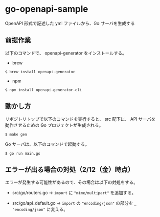 # go-openapi-sample
OpenAPI 形式で記述した yml ファイルから、Go サーバを生成する

## 前提作業
以下のコマンドで、 openapi-generator をインストールする。

- brew
```
$ brew install openapi-generator
```

- npm
```
$ npm install openapi-generator-cli
```

## 動かし方
リポジトリトップで以下のコマンドを実行すると、 src 配下に、 API サーバを動作させるための Go プロジェクトが生成される。

```
$ make gen
```

Go サーバは、以下のコマンドで起動する。

```
$ go run main.go
```

## エラーが出る場合の対処（2/12（金）時点）
エラーが発生する可能性があるので、その場合は以下の対処をする。

- src/go/routers.go -> `import` に `"mime/multipart"` を追加する。

- src/go/api_default.go -> `import` の `"encoding/json"` の部分を `_ "encoding/json"` に変える。